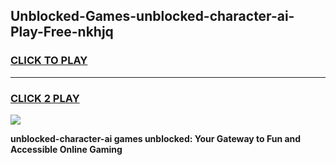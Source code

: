 
## Unblocked-Games-unblocked-character-ai-Play-Free-nkhjq
<h3>
<a href="https://premium76.site?title=unblocked-character-ai&ref=10A">CLICK TO PLAY</a></h3>
<hr>

<h3>
<a href="https://premium76.site?title=unblocked-character-ai&ref=10A">CLICK 2 PLAY</a>
  
</h3>

<a href="https://premium76.site?title=unblocked-character-ai&ref=10A"><img src="https://clearcache.store/games.png"></a>


**unblocked-character-ai games unblocked: Your Gateway to Fun and Accessible Online Gaming**
